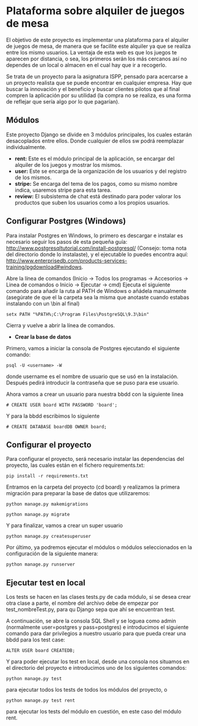 Plataforma sobre alquiler de juegos de mesa
===========================================

El objetivo de este proyecto es implementar una plataforma para el alquiler
de juegos de mesa, de manera que se facilite este alquiler ya que se realiza
entre los mismo usuarios. La ventaja de esta web es que los juegos te aparecen
por distancia, o sea, los primeros serán los más cercanos así no dependes de 
un local o almacen en el cual hay que  ir a recogerlo.

Se trata de un proyecto para la asignatura ISPP, pensado para acercarse a un
proyecto realista que se puede encontrar en cualquier empresa. Hay que buscar 
la innovación y el beneficio y buscar clientes pilotos que al final compren 
la aplicación por su utilidad (la compra no se realiza, es una forma de reflejar
que sería algo por lo que pagarían).

Módulos
-------

Este proyecto Django se divide en 3 módulos principales, los cuales estarán desacoplados
entre ellos. Donde cualquier de ellos sw podrá reemplazar individualmente.

* **rent:** Este es el módulo principal de la aplicación, se encargar del alquiler de los juegos y mostrar los mismos.
* **user:** Este se encarga de la organización de los usuarios y del registro de los mismos.
* **stripe:** Se encarga del tema de los pagos, como su mismo nombre indica, usaremos stripe para esta tarea.
* **review:** El subsistema de chat está destinado para poder valorar los productos que suben los usuarios como a los propios usuarios.

Configurar Postgres (Windows)
-----------------------------

Para instalar Postgres en Windows, lo primero es descargar e instalar es necesario seguir los pasos de esta pequeña guía: http://www.postgresqltutorial.com/install-postgresql/ (Consejo: toma nota del directorio donde lo instalaste), y el ejecutable lo puedes encontra aquí: http://www.enterprisedb.com/products-services-training/pgdownload#windows.

Abre la línea de comandos (Inicio → Todos los programas → Accesorios → Linea de comandos o Inicio → Ejecutar → cmd)
Ejecuta el siguiente comando para añadir la ruta al PATH de Windows o añádela manualmente (asegúrate de que el la carpeta sea la misma que anotaste cuando estabas instalando con un \bin al final)

    setx PATH "%PATH%;C:\Program Files\PostgreSQL\9.3\bin"

Cierra y vuelve a abrir la línea de comandos.
    
* **Crear la base de datos**

Primero, vamos a iniciar la consola de Postgres ejecutando el siguiente comando:

    psql -U <username> -W
    
donde username es el nombre de usuario que se usó en la instalación. Después pedirá introducir la contraseña que se puso para ese usuario.

Ahora vamos a crear un usuario para nuestra bbdd con la siguiente linea

    # CREATE USER board WITH PASSWORD 'board';
    
Y para la bbdd escribimos lo siguiente 

    # CREATE DATABASE boardDB OWNER board;

Configurar el proyecto
----------------------

Para configurar el proyecto, será necesario instalar las dependencias del proyecto, las cuales están en el
fichero requirements.txt:

    pip install -r requirements.txt

Entramos en la carpeta del proyecto (cd board) y realizamos la primera migración para preparar la
base de datos que utilizaremos:
    
    python manage.py makemigrations

    python manage.py migrate

Y para finalizar, vamos a crear un super usuario

    python manage.py createsuperuser
    
Por último, ya podremos ejecutar el módulos o módulos seleccionados en la configuración de la
siguiente manera:

    python manage.py runserver

Ejecutar test en local
----------------------

Los tests se hacen en las clases tests.py de cada módulo, si se desea crear otra clase a parte, 
el nombre del archivo debe de empezar por test_nombreTest.py, para qu Django sepa que ahí se 
encuentran test.

A continuación, se abre la consola SQL Shell y se loguea como admin (normalmente user=postgres 
y pass=postgres) e introducimos el siguiente comando para dar privilegios a nuestro usuario para
que pueda crear una bbdd para los test case:
    
    ALTER USER board CREATEDB;
    
Y para poder ejecutar los test en local, desde una consola nos situamos en el directorio del proyecto
e introducimos uno de los siguientes comandos:

    python manage.py test
    
para ejecutar todos los tests de todos los módulos del proyecto, o

    python manage.py test rent
    
para ejecutar los tests del módulo en cuestión, en este caso del módulo rent.
